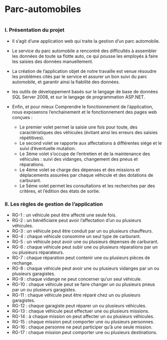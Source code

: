 # Parc-automobiles
#
<h3>I.	Présentation du projet</h3>

* Il s’agit d’une application web qui traite la gestion d’un parc automobile.
* Le service du parc automobile a rencontré des difficultés à assembler les données de toute sa flotte auto, ce qui pousse les employés à faire les saisies des données manuellement.
* La création de l’application objet de notre travaille est venue résoudre les problèmes cités par le service et assurer un bon suivi du parc automobile, et garantir ainsi la fiabilité des données.
* les outils de développement basés sur le langage de base de données SQL Server 2008, et sur le langage de programmation ASP.NET.
* Enfin, et pour mieux Comprendre le fonctionnement de l’application, nous exposerons l’enchainement et le fonctionnement des pages web conçues : 

    * Le premier volet permet la saisie une fois pour toute, des caractéristiques des véhicules (évitant ainsi les erreurs des saisies répétitives).
    * Le second volet se rapporte aux affectations à différentes siége et le suivi d’éventuelle mutation.
    * Le 3éme volet s’occupe de l’entretien et de la maintenance des véhicules : suivi des vidanges, changement des pneus et réparations.
    * Le 4éme volet se charge des dépenses et des missions et déplacements assurées par chaque véhicule et des dotations de carburant.
    * Le 5éme volet permet les consultations et les recherches par des critères, et l’édition des états de sortie.
<h3>II.	Les règles de gestion de l’application</h3>

* RG-1  : un véhicule peut être affecté une seule fois.
* RG-2  : un bénéficiaire peut avoir l’affectation d’un ou plusieurs véhicules.
* RG-3  : un véhicule peut être conduit par un ou plusieurs chauffeurs.
* RG-4  : chaque véhicule consomme un seul type de carburant.
* RG-5  : un véhicule peut avoir une ou plusieurs dépenses de carburant.
* RG-6  : chaque véhicule peut subir une ou plusieurs réparations par un ou plusieurs réparateurs.
* RG-7  : chaque réparation peut contenir une ou plusieurs pièces de rechange.
* RG-8  : chaque véhicule peut avoir une ou plusieurs vidanges par un ou plusieurs garagistes.
* RG-9  : chaque vidange ne peut concerner qu’un seul véhicule.
* RG-10 : chaque véhicule peut se faire changer un ou plusieurs pneus par un ou plusieurs garagistes.
* RG-11 : chaque véhicule peut être réparé chez un ou plusieurs garagistes.
* RG-12 : chaque garagiste peut réparer un ou plusieurs véhicules.
* RG-13 : chaque véhicule peut effectuer une ou plusieurs missions.
* RG-14 : à chaque mission on peut affecter un ou plusieurs véhicules.
* RG-15 : chaque mission peut comporter une ou plusieurs personnes. 
* RG-16 : chaque personne ne peut participer qu’à une seule mission.
* RG-17 : chaque mission peut comporter une ou plusieurs destinations.
